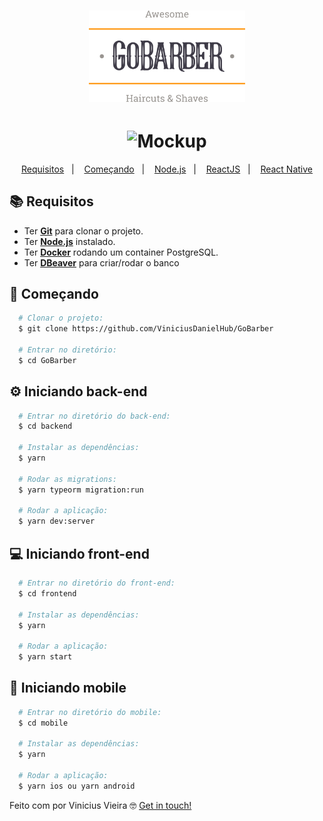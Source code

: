 <h1 align="center">
    <img alt="Gobarber Logo" src="https://github.com/ViniciusDanielHub/GoBarber/blob/main/.github/logo.svg" width="250px" />
</h1>

<h1 align="center">
<img alt="Mockup" src="https://i.imgur.com/u4crbo4.png">
</h1>

<p align="center">
  <a href="#books-requisitos">Requisitos</a>&nbsp;&nbsp;&nbsp;|&nbsp;&nbsp;&nbsp;
  <a href="#rocket-começando">Começando</a>&nbsp;&nbsp;&nbsp;|&nbsp;&nbsp;&nbsp;
  <a href="#gear-iniciando-back-end">Node.js</a>&nbsp;&nbsp;&nbsp;|&nbsp;&nbsp;&nbsp;
  <a href="#computer-iniciando-front-end">ReactJS</a>&nbsp;&nbsp;&nbsp;|&nbsp;&nbsp;&nbsp;
  <a href="#iphone-iniciando-mobile">React Native</a>
</p>

## :books: Requisitos
- Ter [**Git**](https://git-scm.com/) para clonar o projeto.
- Ter [**Node.js**](https://nodejs.org/en/) instalado.
- Ter [**Docker**](https://www.docker.com/) rodando um container PostgreSQL.
- Ter [**DBeaver**](https://dbeaver.io/download/) para criar/rodar o banco

## :rocket: Começando
``` bash
  # Clonar o projeto:
  $ git clone https://github.com/ViniciusDanielHub/GoBarber

  # Entrar no diretório:
  $ cd GoBarber
```

## :gear: Iniciando back-end
```bash
  # Entrar no diretório do back-end:
  $ cd backend

  # Instalar as dependências:
  $ yarn

  # Rodar as migrations:
  $ yarn typeorm migration:run

  # Rodar a aplicação:
  $ yarn dev:server
```

## :computer: Iniciando front-end
```bash
  # Entrar no diretório do front-end:
  $ cd frontend

  # Instalar as dependências:
  $ yarn

  # Rodar a aplicação:
  $ yarn start
```

## :iphone: Iniciando mobile
```bash
  # Entrar no diretório do mobile:
  $ cd mobile

  # Instalar as dependências:
  $ yarn

  # Rodar a aplicação:
  $ yarn ios ou yarn android 
```

Feito com por Vinicius Vieira 🤓 [Get in touch!](https://github.com/ViniciusDanielHub)
